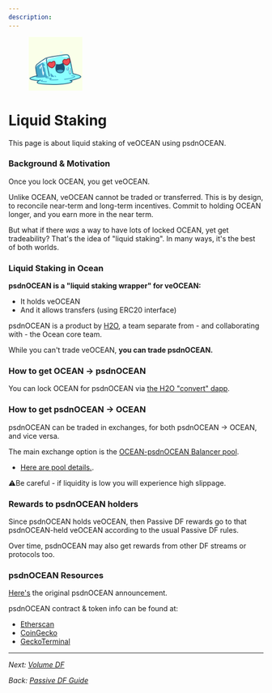 ```yaml
---
description: 
---
```


<figure><img src="../.gitbook/assets/gif/love-ice-melting.gif" width=25% alt=""><figcaption><p></p></figcaption></figure>


# Liquid Staking

This page is about liquid staking of veOCEAN using psdnOCEAN.

### Background & Motivation

Once you lock OCEAN, you get veOCEAN.

Unlike OCEAN, veOCEAN cannot be traded or transferred. This is by design, to reconcile near-term and long-term incentives. Commit to holding OCEAN longer, and you earn more in the near term.

But what if there _was_ a way to have lots of locked OCEAN, yet get tradeability? That's the idea of "liquid staking". In many ways, it's the best of both worlds.

### Liquid Staking in Ocean

**psdnOCEAN is a "liquid staking wrapper" for veOCEAN:**
- It holds veOCEAN
- And it allows transfers (using ERC20 interface)

psdnOCEAN is a product by [H2O](https://www.h2odata.xyz//), a team separate from - and collaborating with - the Ocean core team.

While you can't trade veOCEAN, **you can trade psdnOCEAN.**

### How to get OCEAN -> psdnOCEAN

You can lock OCEAN for psdnOCEAN via [the H2O "convert" dapp](https://liquid-staking.h2odata.xyz/convert/ocean).


### How to get psdnOCEAN -> OCEAN

psdnOCEAN can be traded in exchanges, for both psdnOCEAN -> OCEAN, and vice versa.

The main exchange option is the [OCEAN-psdnOCEAN Balancer pool](https://app.balancer.fi/#/ethereum/swap?outputCurrency=0x51Fa2efd62ee56a493f24AE963eAce7D0051929E).
- [Here are pool details.](https://app.balancer.fi/#/ethereum/pool/0xf8c4cd95c7496cb7c8d97202cf7e5b8da2204c2b00020000000000000000039e).

⚠️Be careful - if liquidity is low you will experience high slippage.

### Rewards to psdnOCEAN holders

Since psdnOCEAN holds veOCEAN, then Passive DF rewards go to that psdnOCEAN-held veOCEAN according to the usual Passive DF rules.

Over time, psdnOCEAN may also get rewards from other DF streams or protocols too.

### psdnOCEAN Resources

[Here's](https://blog.oceanprotocol.com/psdnocean-the-first-liquid-staking-wrapper-by-the-h2o-team-is-now-live-a3330e15fa5c) the original psdnOCEAN announcement.

psdnOCEAN contract & token info can be found at:
  - [Etherscan](https://etherscan.io/token/0x51fa2efd62ee56a493f24ae963eace7d0051929e)
  - [CoinGecko](https://www.coingecko.com/en/coins/poseidon-ocean)
  - [GeckoTerminal](https://www.geckoterminal.com/eth/pools/0xf8c4cd95c7496cb7c8d97202cf7e5b8da2204c2b)


----

_Next: [Volume DF](volumedf.md)_

_Back: [Passive DF Guide](passivedf-guide.md)_

